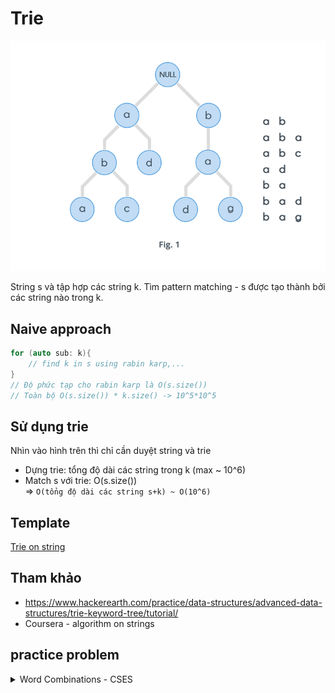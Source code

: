 # Trie

![images/trie.png](images/trie.png)

String s và tập hợp các string k. Tìm pattern matching - s được tạo thành bởi các string nào trong k.

## Naive approach
```c++
for (auto sub: k){
    // find k in s using rabin karp,...
}
// Độ phức tạp cho rabin karp là O(s.size())
// Toàn bộ O(s.size()) * k.size() -> 10^5*10^5
```
## Sử dụng trie
Nhìn vào hình trên thì chỉ cần duyệt string và trie
* Dựng trie: tổng độ dài các string trong k (max ~ 10^6)
* Match s với trie: O(s.size())  
=> `O(tổng độ dài các string s+k) ~ O(10^6)` 
## Template
[Trie on string](https://github.com/conlacda/noteforprofessionals/blob/master/language/C%2B%2B/snippet/string-trie.sublime-snippet)
## Tham khảo
* https://www.hackerearth.com/practice/data-structures/advanced-data-structures/trie-keyword-tree/tutorial/
* Coursera - algorithm on strings
## practice problem
<details>
    <summary>Word Combinations - CSES</summary>

```c++
// https://cses.fi/problemset/task/1731/
// Cho string s và tập hợp k gồm các string nhỏ hơn. Có bao nhiêu cách ghép s từ các str trong k. 
/*
Input:
ababc
4
ab
abab
c
cb
Output:
2
Explanation: The possible ways are ab+ab+c and abab+c.
*/
#include<bits/stdc++.h>
 
typedef long long ll;
const ll mod = 1e9 + 7;
#define ld long double
 
using namespace std;
 
struct Node{
    char val;
    bool is_leaf = false;
    vector<Node*> childs{};
    Node(char val){
        this->val = val;
    }
    Node* find_child(char val){
        for (auto &n: this->childs){
            if (n->val == val){
                return n;
            }
        }
        return nullptr;
    }
    Node* get_or_create_child(char val){
        // Tìm
        Node* child = find_child(val);
        if (child != nullptr) return child;
        // Tạo mới
        Node* new_child = new Node(val);
        this->childs.push_back(new_child);
        return new_child;
    }
};
 
struct Trie{
    Node root = Node(0); // 0 là root, 'a', 'b' bắt đầu từ 1, 2,...
    Trie(){}
    void insert(string s){
        Node* cur = &root;
        for (auto c: s){
            cur = cur->get_or_create_child(c);
        }
        cur->is_leaf = true;
    }
 
    int ans = 0;
    void match_word(string word){
        /* Tại mỗi điểm tính các cái match tại điểm đó - tức là những string nào bắt đầu từ đó được
        */
        vector<ll> way(word.size()+1, 0);
        way[0] = 1;
        for (int i=0;i<word.size();i++){
            // Tìm match tại điểm này
            Node* cur = &root;
            int index = i;
 
            while (true){
                cur = cur->find_child(word[index]);
                if (cur == nullptr) break;
                index++;
                if (cur->is_leaf) {
                    way.at(index) += way.at(i);
                    way[index] %= mod;
                }
            }
        }
        cout << way[word.size()]<<'\n';
    }
};
 
int main(){
    ios::sync_with_stdio(0);
    cin.tie(0);
    #ifdef DEBUG
        freopen("inp.txt", "r", stdin);
        freopen("out.txt", "w", stdout);
    #endif
    string s;
    cin >> s;
    int n; cin >> n;
    Trie trie;
    for (int i=0;i<n;i++){
        string x; cin >> x;
        trie.insert(x);
    }
    trie.match_word(s);
    cerr << "Time : " << (double)clock() / (double)CLOCKS_PER_SEC << "s\n";
}
```
</details>
